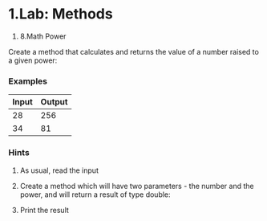 ﻿# 1.Lab: Methods


1. 8.Math Power

Create a method that calculates and returns the value of a number raised to a given power:

### Examples

| **Input** | **Output** |
| --- | --- |
| 28 | 256 |
| 34 | 81 |

### Hints

1. As usual, read the input
2. Create a method which will have two parameters - the number and the power, and will return a result of type double:

1. Print the result

